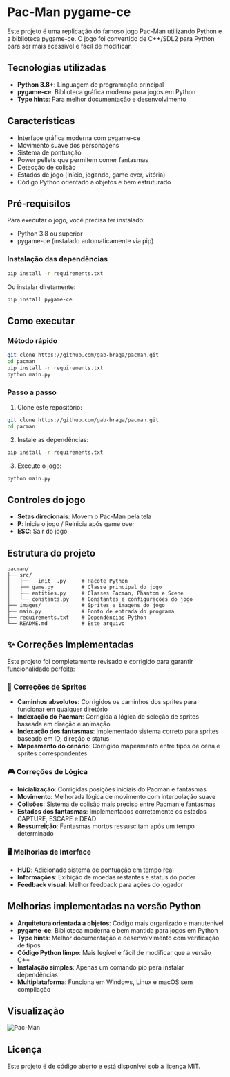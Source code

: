 # Pac-Man pygame-ce

Este projeto é uma replicação do famoso jogo Pac-Man utilizando Python e a biblioteca pygame-ce.
O jogo foi convertido de C++/SDL2 para Python para ser mais acessível e fácil de modificar.

## Tecnologias utilizadas

* **Python 3.8+**: Linguagem de programação principal
* **pygame-ce**: Biblioteca gráfica moderna para jogos em Python
* **Type hints**: Para melhor documentação e desenvolvimento

## Características

* Interface gráfica moderna com pygame-ce
* Movimento suave dos personagens
* Sistema de pontuação
* Power pellets que permitem comer fantasmas
* Detecção de colisão
* Estados de jogo (início, jogando, game over, vitória)
* Código Python orientado a objetos e bem estruturado

## Pré-requisitos

Para executar o jogo, você precisa ter instalado:

* Python 3.8 ou superior
* pygame-ce (instalado automaticamente via pip)

### Instalação das dependências

```bash
pip install -r requirements.txt
```

Ou instalar diretamente:

```bash
pip install pygame-ce
```

## Como executar

### Método rápido
```bash
git clone https://github.com/gab-braga/pacman.git
cd pacman
pip install -r requirements.txt
python main.py
```

### Passo a passo

1. Clone este repositório:
```bash
git clone https://github.com/gab-braga/pacman.git
cd pacman
```

2. Instale as dependências:
```bash
pip install -r requirements.txt
```

3. Execute o jogo:
```bash
python main.py
```

## Controles do jogo

* **Setas direcionais**: Movem o Pac-Man pela tela
* **P**: Inicia o jogo / Reinicia após game over
* **ESC**: Sair do jogo

## Estrutura do projeto

```
pacman/
├── src/
│   ├── __init__.py     # Pacote Python
│   ├── game.py         # Classe principal do jogo
│   ├── entities.py     # Classes Pacman, Phantom e Scene
│   └── constants.py    # Constantes e configurações do jogo
├── images/             # Sprites e imagens do jogo
├── main.py             # Ponto de entrada do programa
├── requirements.txt    # Dependências Python
└── README.md           # Este arquivo
```

## ✨ Correções Implementadas

Este projeto foi completamente revisado e corrigido para garantir funcionalidade perfeita:

### 🔧 Correções de Sprites
* **Caminhos absolutos**: Corrigidos os caminhos dos sprites para funcionar em qualquer diretório
* **Indexação do Pacman**: Corrigida a lógica de seleção de sprites baseada em direção e animação
* **Indexação dos fantasmas**: Implementado sistema correto para sprites baseado em ID, direção e status
* **Mapeamento do cenário**: Corrigido mapeamento entre tipos de cena e sprites correspondentes

### 🎮 Correções de Lógica
* **Inicialização**: Corrigidas posições iniciais do Pacman e fantasmas
* **Movimento**: Melhorada lógica de movimento com interpolação suave
* **Colisões**: Sistema de colisão mais preciso entre Pacman e fantasmas
* **Estados dos fantasmas**: Implementados corretamente os estados CAPTURE, ESCAPE e DEAD
* **Ressurreição**: Fantasmas mortos ressuscitam após um tempo determinado

### 🖥️ Melhorias de Interface
* **HUD**: Adicionado sistema de pontuação em tempo real
* **Informações**: Exibição de moedas restantes e status do poder
* **Feedback visual**: Melhor feedback para ações do jogador

## Melhorias implementadas na versão Python

* **Arquitetura orientada a objetos**: Código mais organizado e manutenível
* **pygame-ce**: Biblioteca moderna e bem mantida para jogos em Python
* **Type hints**: Melhor documentação e desenvolvimento com verificação de tipos
* **Código Python limpo**: Mais legível e fácil de modificar que a versão C++
* **Instalação simples**: Apenas um comando pip para instalar dependências
* **Multiplataforma**: Funciona em Windows, Linux e macOS sem compilação

## Visualização

![Pac-Man](https://github.com/gab-braga/pacman/blob/master/pacman.gif)

## Licença

Este projeto é de código aberto e está disponível sob a licença MIT.